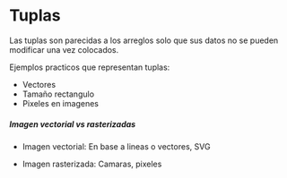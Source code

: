 # Tuplas

Las tuplas son parecidas a los arreglos solo que sus datos no se pueden modificar una vez colocados.

Ejemplos practicos que representan tuplas:

- Vectores
- Tamaño rectangulo
- Pixeles en imagenes

##### Imagen vectorial vs rasterizadas

- Imagen vectorial: En base a lineas o vectores, SVG

- Imagen rasterizada: Camaras, pixeles